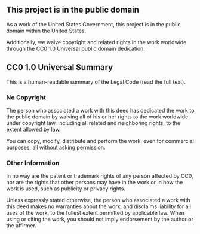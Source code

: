 
## This project is in the public domain

As a work of the United States Government, this project is in the public domain within the United States.

Additionally, we waive copyright and related rights in the work worldwide through the CC0 1.0 Universal public domain dedication.

## CC0 1.0 Universal Summary

This is a human-readable summary of the Legal Code (read the full text).

### No Copyright

The person who associated a work with this deed has dedicated the work to the public domain by waiving all of his or her rights to the work worldwide under copyright law, including all related and neighboring rights, to the extent allowed by law.

You can copy, modify, distribute and perform the work, even for commercial purposes, all without asking permission.

### Other Information

In no way are the patent or trademark rights of any person affected by CC0, nor are the rights that other persons may have in the work or in how the work is used, such as publicity or privacy rights.

Unless expressly stated otherwise, the person who associated a work with this deed makes no warranties about the work, and disclaims liability for all uses of the work, to the fullest extent permitted by applicable law. When using or citing the work, you should not imply endorsement by the author or the affirmer.


